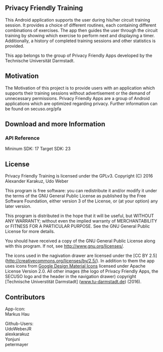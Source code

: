 ## Privacy Friendly Training

This Android application supports the user during his/her circuit training session. It provides a choice of different routines, each containing different combinations of exercises. The app then guides the user through the  circuit training by showing which exercise to perform next and displaying a timer. Additionally, a history of completed training sessions and other statistics is provided.


This app belongs to the group of Privacy Friendly Apps developed by the Technische Universität Darmstadt.


## Motivation

The Motivation of this project is to provide users with an application which supports their training sessions without advertisement or the demand of unnecessary permissions. Privacy Friendly Apps are a group of Android applications which are optimized regarding privacy. Further information can be found on secuso.org/pfa

## Download and more Information


 
### API Reference

Mininum SDK: 17
Target SDK: 23 

## License

Privacy Friendly Training is licensed under the GPLv3.
Copyright (C) 2016  Alexander Karakuz, Udo Weber

This program is free software: you can redistribute it and/or modify
it under the terms of the GNU General Public License as published by
the Free Software Foundation, either version 3 of the License, or
(at your option) any later version.

This program is distributed in the hope that it will be useful,
but WITHOUT ANY WARRANTY; without even the implied warranty of
MERCHANTABILITY or FITNESS FOR A PARTICULAR PURPOSE.  See the
GNU General Public License for more details.

You should have received a copy of the GNU General Public License
along with this program. If not, see <http://www.gnu.org/licenses/>.

The icons used in the nagivation drawer are licensed under the [CC BY 2.5] (http://creativecommons.org/licenses/by/2.5/). In addition to them the app uses icons from [Google Design Material Icons](https://design.google.com/icons/index.html) licensed under Apache License Version 2.0. All other images (the logo of Privacy Friendly Apps, the SECUSO logo and the header in the navigation drawer) copyright [Technische Universtität Darmstadt] (www.tu-darmstadt.de) (2016).

## Contributors

App-Icon: <br />
Markus Hau<br />

Github-Users: <br />
UdoWeberJR <br />
alexkarakuz <br />
Yonjuni <br />
petermayer




